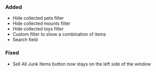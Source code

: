 <p><h3>Added</h3></p>
<ul>
<li>Hide collected pets filter</li>
<li>Hide collected mounts filter</li>
<li>Hide collected toys filter</li>
<li>Custom filter to show a combination of items</li>
<li>Search field</li>
</ul>
<p><h3>Fixed</h3></p>
<ul>
<li>Sell All Junk Items button now stays on the left side of the window</li>
</ul>